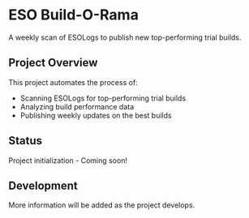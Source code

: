 # ESO Build-O-Rama

A weekly scan of ESOLogs to publish new top-performing trial builds.

## Project Overview

This project automates the process of:
- Scanning ESOLogs for top-performing trial builds
- Analyzing build performance data
- Publishing weekly updates on the best builds

## Status

Project initialization - Coming soon!

## Development

More information will be added as the project develops.
